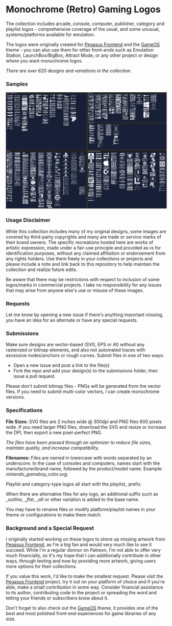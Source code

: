 # Monochrome (Retro) Gaming Logos

The collection includes arcade, console, computer, publisher, category and playlist logos - comprehensive coverage of the usual, and some unusual, systems/platforms available for emulation.

The logos were originally created for [Pegasus Frontend](https://pegasus-frontend.org/) and the [GameOS](https://github.com/PlayingKarrde/gameOS) theme - you can also use them for other  front-ends such as Emulation Station, LaunchBox/BigBox, Attract Mode, or any other project or design where you want monochrome logos.

*There are over 620 designs and variations in the collection.*

### Samples

![sample of logos](https://github.com/HVR88/Monochrome-Gaming-Logos/blob/main/logo_samples.jpg)

### Usage Disclaimer

While this collection includes many of my original designs, some images are covered by third-party copyrights and many are trade or service marks of their brand owners. The specific recreations hosted here are works of artistic expression, made under a fair-use principle and provided as-is for identification purposes, without any claimed affiliation or endorsement from any rights holders. Use them freely in your collections or projects and please include a note and link back to this repository to help maintain the collection and realize future edits.

Be aware that there may be restrictions with respect to inclusion of some logos/marks in commercial projects. I take no responsibility for any issues that may arise from anyone else's use or misuse of these images. 

### Requests

Let me know by opening a new issue if there's anything important missing, you have an idea for an alternate or have any special requests.

### Submissions

Make sure designs are vector-based (SVG, EPS or AI) without any rasterized or bitmap elements, and also not automated traces with excessive nodes/anchors or rough curves. Submit files in one of two ways:
- Open a new issue and post a link to the file(s)
- Fork the repo and add your design(s) to the submissions folder, then issue a pull request.

Please don't submit bitmap files - PNGs will be generated from the vector files. If you need to submit multi-color vectors, I can create monochrome versions.

### Specifications

**File Sizes:** SVG files are 2 inches wide @ 300dpi and PNG files 600 pixels wide. If you need larger PNG files, download the SVG and resize or increase the DPI, then export a new pixel-perfect PNG.

*The files have been passed through an optimizer to reduce file sizes, maintain quality, and increase compatibility.*

**Filenames:** Files are named in lowercase with words separated by an underscore. In the case of consoles and computers, names start with the manufacturer/brand name, followed by the product/model name. Example: *nintendo_gameboy_color.svg*. 

Playlist and category-type logos all start with the *playlist_* prefix.

When there are alternative files for any logo, an additional suffix such as *_outline*, *_flat*, *_alt* or other variation is added to the base name.

You may have to rename files or modify platform/playlist names in your theme or configurations to make them match.

### Background and a Special Request

I originally started working on these logos to shore up missing artwork from [Pegasus Frontend](https://pegasus-frontend.org/), as I'm a big fan and would very much like to see it succeed. While I'm a regular donnor on Patreon, I'm not able to offer very much financially, so it's my hope that I can additionally contribute in other ways, through testing and now by providing more artwork, giving users more options for their collections.

If you value this work, I'd like to make the smallest request. Please visit the [Pegasus Frontend](https://pegasus-frontend.org/) project, try it out on your platform of choice and if you're able, make a small contribution in some way. Consider financial assistance to its author, contributing code to the project or spreading the word and letting your friends or subscribers know about it. 

Don't forget to also check out the [GameOS](https://github.com/PlayingKarrde/gameOS) theme, it provides one of the best and most polished front-end experiences for game libraries of any size.

